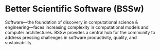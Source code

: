 # Better Scientific Software (BSSw)

Software—the foundation of discovery in computational science & engineering—faces increasing complexity in computational models and computer architectures. BSSw provides a central hub for the community to address pressing challenges in software productivity, quality, and sustainability.


<!---
Slide1 L: ../Articles/Blog/2022-09-peer-code-review.md
Slide1 R: ../images/Blog_2209_peer_review.png
Slide2 L: ../Articles/Blog/2022-09-SoftwareVariants.md
Slide2 R: ../images/Blog_2209_SoftwareVariants_WarpX.png
Slide3 L: ../CuratedContent/FourPillarsOfSwEngg.md
Slide3 R: ../CuratedContent/GoodEnoughPracticesInScientificComputing.md
Slide4 L: ../Events/2022-sustainable-research-pathways.md 
Slide4 R: ../Events/hpcbp-068-codereview.md
Slide5 L: ../Events/2022-10-hpcwd-blc.md
Slide6 R: ../Events/2022-11-sc22-sw-events.md
--->

<!---
Note: We have had up to 7 L and R panels in the carousel, even if the current carousel may be shorter.

Caution: Blank line after first comment mark (or before last comment mark) causes build failure.
LCM: Saving for use again later
Slide1 L: ../Articles/Blog/2022-08-BSSwFellowsOpen2022.md
Slide1 R: ../images/Blog_2208_FellowsAppOpen.png
Slide2 L: ../Articles/Blog/2022-08-brightspot-ci.md
Slide2 R: ../images/Blog_Brightspot.png
Slide3 L: ../Articles/Blog/2022-08-scicodes-consortium.md
Slide3 R: ../Articles/Blog/2022-07-BSSwFellows2021.md
Slide4 L: ../CuratedContent/breaking-apart.md
Slide4 R: ../CuratedContent/TechnicalDebt.md
Slide5 L: ../Articles/ShortArticles/CodingConventions.md
Slide5 R: ../Events/hpcbp-067-softwarepackaging.md
Slide6 L: ../Events/2022-09-US-RSE-Workshop.md
Slide6 R: ../Events/XpertNetworkSeries.md
--->

<!---
[Site Overview](SiteOverview.md)

[Communities Overview](CommunitiesOverview.md)

[Intro to CSE](IntroToCse.md)

[Intro to HPC](IntroToHpc.md)

--->

